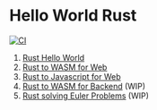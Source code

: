 # Hello World Rust

[![CI](https://github.com/jabrena/hello-world-rust/actions/workflows/build.yaml/badge.svg)](https://github.com/jabrena/hello-world-rust/actions/workflows/build.yaml)

1. [Rust Hello World](./hello_world/README.md)
2. [Rust to WASM for Web](./hello_world_wasm_web/README.md)
3. [Rust to Javascript for Web](./hello_world_wasmjs_web/README.md)
4. [Rust to WASM for Backend](./hello_world_wasm_backend/README.md) (WIP)
5. [Rust solving Euler Problems](./rust_euler/README.md) (WIP)
